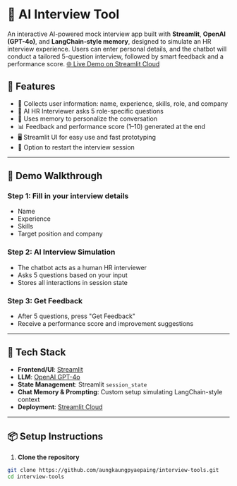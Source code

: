 # 🧠 AI Interview Tool

An interactive AI-powered mock interview app built with **Streamlit**, **OpenAI (GPT-4o)**, and **LangChain-style memory**, designed to simulate an HR interview experience. Users can enter personal details, and the chatbot will conduct a tailored 5-question interview, followed by smart feedback and a performance score.
[🌐 Live Demo on Streamlit Cloud](https://aung-interview-tools.streamlit.app/)

## 📌 Features

- 📝 Collects user information: name, experience, skills, role, and company
- 🤖 AI HR Interviewer asks 5 role-specific questions
- 💾 Uses memory to personalize the conversation
- 📊 Feedback and performance score (1–10) generated at the end
- 🖥️ Streamlit UI for easy use and fast prototyping
- 🔁 Option to restart the interview session

---

## 🚀 Demo Walkthrough

### Step 1: Fill in your interview details  
- Name  
- Experience  
- Skills  
- Target position and company  

### Step 2: AI Interview Simulation  
- The chatbot acts as a human HR interviewer  
- Asks 5 questions based on your input  
- Stores all interactions in session state  

### Step 3: Get Feedback  
- After 5 questions, press "Get Feedback"  
- Receive a performance score and improvement suggestions  

---

## 🧰 Tech Stack

- **Frontend/UI**: [Streamlit](https://streamlit.io/)
- **LLM**: [OpenAI GPT-4o](https://platform.openai.com/)
- **State Management**: Streamlit `session_state`
- **Chat Memory & Prompting**: Custom setup simulating LangChain-style context
- **Deployment**: [Streamlit Cloud](https://streamlit.io/cloud)

---

## 📦 Setup Instructions

1. **Clone the repository**

```bash
git clone https://github.com/aungkaungpyaepaing/interview-tools.git
cd interview-tools
